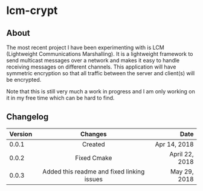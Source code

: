 # lcm-crypt
## About
The most recent project I have been experimenting with is LCM (Lightweight Communications Marshalling). It is a lightweight framework to send multicast messages over a network and makes it easy to handle receiving messages on different channels. This application will have symmetric encryption so that all traffic between the server and client(s) will be encrypted. 

Note that this is still very much a work in progress and I am only working on it in my free time which can be hard to find.

## Changelog
| Version       | Changes                                               | Date                    |
| ------------- |:-----------------------------------------------------:| -----------------------:|
| 0.0.1         | Created                                               | Apr 14, 2018            |
| 0.0.2         | Fixed Cmake                                           | April 22, 2018          |
| 0.0.3         | Added this readme and fixed linking issues            | May 29, 2018            |
